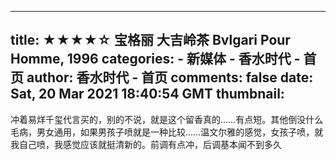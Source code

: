 
---
title: ★★★★☆ 宝格丽 大吉岭茶 Bvlgari Pour Homme, 1996
categories: 
    - 新媒体
    - 香水时代 - 首页
author: 香水时代 - 首页
comments: false
date: Sat, 20 Mar 2021 18:40:54 GMT
thumbnail: 
---

<div>   
冲着易烊千玺代言买的，别的不说，就是这个留香真的……有点短。其他倒没什么毛病，男女通用，如果男孩子喷就是一种比较……温文尔雅的感觉，女孩子喷，就我自己喷，我感觉应该就挺清新的。前调有点冲，后调基本闻不到多久  
</div>
            